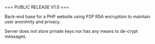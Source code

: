 === PUBLIC RELEASE V1.0 === 

Back-end base for a PHP website using P2P RSA encryption to maintain user anonimity and privacy. 

Server does not store private keys nor has any means to de-crypt messages.


